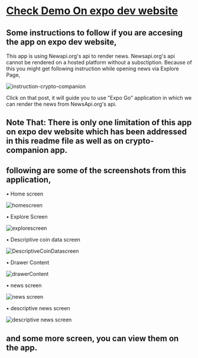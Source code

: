 # [Check Demo On expo dev website](https://snack.expo.dev/@bhagi/main-project-crypto)

## Some instructions to follow if you are accesing the app on expo dev website,

This app is using Newapi.org's api to render news. 
Newsapi.org's api cannot be rendered on a hosted platform without a subsctiption. 
Because of this you might get following instruction while opening news via Explore Page,

![instruction-crypto-companion](https://user-images.githubusercontent.com/83909096/186798365-ccbecd1a-97ea-42ca-ab12-ae71379e6fc8.jpg)

Click on that post, it will guide you to use "Expo Go" application in which we can render the news from NewsApi.org's api.

## Note That: There is only one limitation of this app on expo dev website which has been addressed in this readme file as well as on crypto-companion app.


## following are some of the screenshots from this application,
• Home screen

![homescreen](https://user-images.githubusercontent.com/83909096/186800146-39c99ae1-8ccc-4899-8985-67abc0a98f71.jpg)

• Explore Screen

![explorescreen](https://user-images.githubusercontent.com/83909096/186800216-12a2b842-d87d-491b-a91f-b8c91eb11746.jpg)

• Descriptive coin data screen

![DescriptiveCoinDatascreen](https://user-images.githubusercontent.com/83909096/186800293-e93b7bd1-9a6c-4f1b-b36b-3cd0b1b373e8.jpg)

• Drawer Content

![drawerContent](https://user-images.githubusercontent.com/83909096/186800385-8ce2452e-d5e2-41f1-bb35-57a5b4096c6c.jpg)

• news screen

![news screen](https://user-images.githubusercontent.com/83909096/186800443-e0740415-df9d-4fac-8680-c1bc5462f70b.jpeg)

• descriptive news screen

![descriptive news screen](https://user-images.githubusercontent.com/83909096/186800536-0a164903-e27a-4c91-a0e9-2ec8fc7df1d5.jpeg)

## and some more screen, you can view them on the app.
